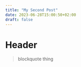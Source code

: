 ```yaml
---
title: "My Second Post"
date: 2023-06-28T15:00:50+02:00
draft: false
---
```


# Header

> blockquote thing
